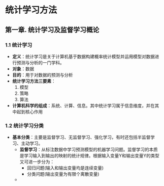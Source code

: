 # 统计学习方法

## 第一章. 统计学习及监督学习概论

### 1.1 统计学习

* **定义**：统计学习是关于计算机基于数据构建概率统计模型并运用模型对数据进行预测与分析的一门学科。
* **对象**：数据
* **目的**：用于对数据的预测与分析
* **统计学习方法三要素**：
  1. 模型
  2. 策略
  3. 算法
* **计算机科学的组成**：系统、计算、信息。其中统计学习属于信息维度，并在其中起到核心作用

### 1.2 统计学习分类

* **基本分类**：主要是监督学习、无监督学习、强化学习，有时还包括半监督学习、主动学习。
  * **监督学习**：从标注数据中学习预测模型的机器学习问题。监督学习的本质是学习输入到输出的映射的统计规律。根据输入变量Y和输出变量Y的类型又可进一步分为：
    * 回归问题(输入和输出变量均是连续变量)
    * 分类问题(输出变量为有限个离散变量)
  * 

